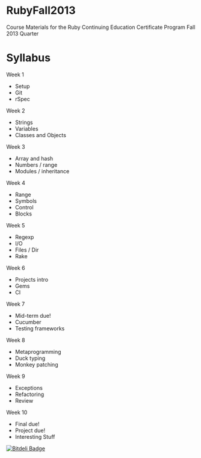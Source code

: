 RubyFall2013
============

Course Materials for the Ruby Continuing Education Certificate Program Fall 2013 Quarter 

Syllabus
============

Week 1
* Setup
* Git
* rSpec

Week 2
* Strings
* Variables
* Classes and Objects

Week 3
* Array and hash
* Numbers / range
* Modules / inheritance

Week 4
* Range
* Symbols
* Control
* Blocks

Week 5
* Regexp
* I/O
* Files / Dir
* Rake

Week 6
* Projects intro
* Gems
* CI

Week 7
* Mid-term due!
* Cucumber
* Testing frameworks

Week 8
* Metaprogramming
* Duck typing
* Monkey patching

Week 9
* Exceptions
* Refactoring
* Review

Week 10
* Final due!
* Project due!
* Interesting Stuff




[![Bitdeli Badge](https://d2weczhvl823v0.cloudfront.net/UWE-Ruby/rubywinter2014/trend.png)](https://bitdeli.com/free "Bitdeli Badge")

 
